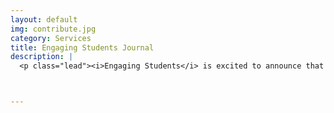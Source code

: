 ```yaml
---
layout: default
img: contribute.jpg
category: Services
title: Engaging Students Journal
description: |
  <p class="lead"><i>Engaging Students</i> is excited to announce that we have moved to the Ohio State University Libraries, please check <a href="https://engagingstudentsmusic.org/">there</a> for updates on new Volumes and the annual call for participation.</p>



---
```


